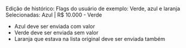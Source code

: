 Edição de histórico:
Flags do usuário de exemplo: Verde, azul e laranja
Selecionadas: Azul | R$ 10.000 - Verde

- Azul deve ser enviada com valor
- Verde deve ser enviada sem valor
- Laranja que estava na lista original deve ser enviada também